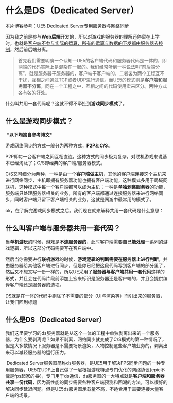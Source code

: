 # 什么是DS（Dedicated Server）

本片博客参考：[UE5 Dedicated Server专用服务器与网络同步](https://blog.csdn.net/qq_39108291/article/details/119619482)

因为我之前是参与**Web后端**开发的，所以对游戏的服务器的理解还停留在上学时，也就是<u>客户端不参与实际的运算，所有的运算与数据的下发都由服务器去控制</u>，然后前后端分离。

>  	首先我们需要明确一个认知—UE5的客户端代码和服务器代码是一体的，即两端的代码实际上是混杂在一起的。我们经常听到一种说法叫“前后端分离”，就是服务器干服务器的，客户端干客户端的，二者各为两个工程互不干扰，互相之间通过TCP或者UDP进行通信。而UE5的模式则是**客户端和服务器不分离**，同在一个工程之中，互相之间的代码使用宏来区分。两种方式各有各的好处。

什么叫共用一套代码呢？这就不得不牵扯到**游戏同步模式**了。

## 什么是游戏同步模式？

​	**\*以下均摘自参考博文\***

​	游戏网络同步的方式一般分为两种方式，**P2P**和**C/S**。

​	P2P即每一台客户端之间互相直连，这种方式的同步极为复杂，对联机游戏来说基本已经淘汰了；C/S即经典的客户端/服务器模式。

​	C/S又可细分为两种，一种是由一个**客户端做主机**，其他的客户端连接这个主机来进行网络同步，主机即拥有服务器功能也拥有客户端功能，这种模式多用于局域网联机，这种模式中每一个客户端都可以成为主机；一种是**单独剥离服务器**的功能，服务端只处理服务器相关的业务，所有的客户端都通过连接服务器来进行网络同步，同时客户端只留下客户端相关的业务，这就是网游中最常用的模式了。

 	

ok，在了解完游戏同步模式之后。我们现在就来解释共用一套代码是什么意思：

## 什么叫客户端与服务器共用一套代码？

​	当**单机游玩**的时候，游戏是**不连服务器的**，此时客户端需要**自己能处理**一系列的游戏逻辑，所以这部分代码需要写在客户端中。

​	然后当你需要进行**联机游戏**的时候，**游戏逻辑的判断需要在服务器上进行判断**，并由服务器给其他客户端进行同步，但是你已经把这段代码写到客户端的部分里了，然后又不想又写一份一样的，所以UE采用了**服务器与客户端共用一套代码**这样的形式，并且会在代码片段前添加上宏来标识是服务器还是客户端的，并且会提供编译客户端还是服务器的选项。



DS就是在一体的代码中剔除了不需要的部分（UI与渲染等）而引出来的服务器，让我们回到标题

## 什么是DS（Dedicated Server）

​	我们这里要学习的ds服务器就是从这个一体的工程中单独剥离出来的一个服务器，为什么要剥离呢？如果不剥离，网络同步就变成了C/S模式的第一种情况了，但是大多数情况下服务器是不需要场景渲染，人物控制这些客户端业务的，剥离出来可以减轻服务器的运行压力。

​	Dedicated Server服务器简称ds服务器，是UE5用于解决FPS同步问题的一种专用服务器，UE5在UDP上自己做了一层根据游戏特点专门优化的网络协议(epic不愧是fps起家的😂)，专门用于ds通信，ds服务器的一大特点就是**客户端和服务器共享一份代码**，因为高性能的同步需要各种客户端预测和回溯的方法，可以很好的解决同步延迟问题。但是UE5ds服务器承载量不高，不适合用于需要连接大量客户端的场景。

